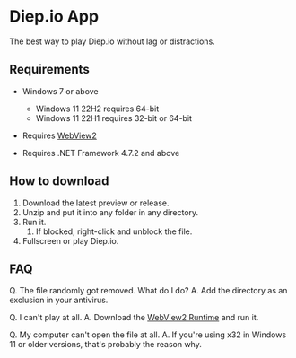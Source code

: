 # Diep.io App

The best way to play Diep.io without lag or distractions.

## Requirements

- Windows 7 or above
  - Windows 11 22H2 requires 64-bit
  - Windows 11 22H1 requires 32-bit or 64-bit

- Requires [WebView2](https://msedge.sf.dl.delivery.mp.microsoft.com/filestreamingservice/files/c37ab6cc-86af-417e-a4d5-f9bfa9815bd6/MicrosoftEdgeWebView2RuntimeInstallerX86.exe)
- Requires .NET Framework 4.7.2 and above

## How to download

1. Download the latest preview or release.
2. Unzip and put it into any folder in any directory.
3. Run it.
   1. If blocked, right-click and unblock the file.
4. Fullscreen or play Diep.io.

## FAQ

Q. The file randomly got removed. What do I do?
A. Add the directory as an exclusion in your antivirus.

Q. I can't play at all.
A. Download the [WebView2 Runtime](https://msedge.sf.dl.delivery.mp.microsoft.com/filestreamingservice/files/c37ab6cc-86af-417e-a4d5-f9bfa9815bd6/MicrosoftEdgeWebView2RuntimeInstallerX86.exe) and run it.

Q. My computer can't open the file at all.
A. If you're using x32 in Windows 11 or older versions, that's probably the reason why.

